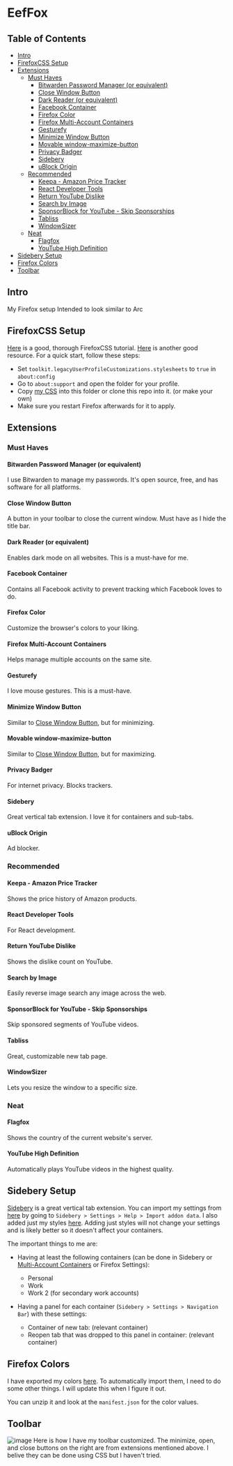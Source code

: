 # EefFox

## Table of Contents

<!-- mtoc-start -->

* [Intro](#intro)
* [FirefoxCSS Setup](#firefoxcss-setup)
* [Extensions](#extensions)
  * [Must Haves](#must-haves)
    * [Bitwarden Password Manager (or equivalent)](#bitwarden-password-manager-or-equivalent)
    * [Close Window Button](#close-window-button)
    * [Dark Reader (or equivalent)](#dark-reader-or-equivalent)
    * [Facebook Container](#facebook-container)
    * [Firefox Color](#firefox-color)
    * [Firefox Multi-Account Containers](#firefox-multi-account-containers)
    * [Gesturefy](#gesturefy)
    * [Minimize Window Button](#minimize-window-button)
    * [Movable window-maximize-button](#movable-window-maximize-button)
    * [Privacy Badger](#privacy-badger)
    * [Sidebery](#sidebery)
    * [uBlock Origin](#ublock-origin)
  * [Recommended](#recommended)
    * [Keepa - Amazon Price Tracker](#keepa---amazon-price-tracker)
    * [React Developer Tools](#react-developer-tools)
    * [Return YouTube Dislike](#return-youtube-dislike)
    * [Search by Image](#search-by-image)
    * [SponsorBlock for YouTube - Skip Sponsorships](#sponsorblock-for-youtube---skip-sponsorships)
    * [Tabliss](#tabliss)
    * [WindowSizer](#windowsizer)
  * [Neat](#neat)
    * [Flagfox](#flagfox)
    * [YouTube High Definition](#youtube-high-definition)
* [Sidebery Setup](#sidebery-setup)
* [Firefox Colors](#firefox-colors)
* [Toolbar](#toolbar)

<!-- mtoc-end -->

## Intro

My Firefox setup
Intended to look similar to Arc

## FirefoxCSS Setup

[Here](https://mrotherguy.github.io/ToyfoCSS/) is a good, thorough FirefoxCSS tutorial.
[Here](https://www.userchrome.org/) is another good resource. For a quick start,
follow these steps:

- Set `toolkit.legacyUserProfileCustomizations.stylesheets` to `true` in `about:config`
- Go to `about:support` and open the folder for your profile.
- Copy [my CSS](userChrome.css) into this folder or clone this repo into it.
  (or make your own)
- Make sure you restart Firefox afterwards for it to apply.

## Extensions

### Must Haves

#### Bitwarden Password Manager (or equivalent)

I use Bitwarden to manage my passwords. It's open source, free, and
has software for all platforms.

#### Close Window Button

A button in your toolbar to close the current window.
Must have as I hide the title bar.

#### Dark Reader (or equivalent)

Enables dark mode on all websites. This is a must-have for me.

#### Facebook Container

Contains all Facebook activity to prevent tracking which Facebook
loves to do.

#### Firefox Color

Customize the browser's colors to your liking.

#### Firefox Multi-Account Containers

Helps manage multiple accounts on the same site.

#### Gesturefy

I love mouse gestures. This is a must-have.

#### Minimize Window Button

Similar to [Close Window Button](#close-window-button), but for minimizing.

#### Movable window-maximize-button

Similar to [Close Window Button](#close-window-button), but for maximizing.

#### Privacy Badger

For internet privacy. Blocks trackers.

#### Sidebery

Great vertical tab extension. I love it for containers and sub-tabs.

#### uBlock Origin

Ad blocker.

### Recommended

#### Keepa - Amazon Price Tracker

Shows the price history of Amazon products.

#### React Developer Tools

For React development.

#### Return YouTube Dislike

Shows the dislike count on YouTube.

#### Search by Image

Easily reverse image search any image across the web.

#### SponsorBlock for YouTube - Skip Sponsorships

Skip sponsored segments of YouTube videos.

#### Tabliss

Great, customizable new tab page.

#### WindowSizer

Lets you resize the window to a specific size.

### Neat

#### Flagfox

Shows the country of the current website's server.

#### YouTube High Definition

Automatically plays YouTube videos in the highest quality.

## Sidebery Setup

[Sidebery](#sidebery) is a great vertical tab extension. You can import my settings
from [here](Sidebery/sidebery-data.json) by going to `Sidebery > Settings >
Help > Import addon data`. I also added just my styles [here](Sidebery/sidebery-data_justStyles.json).
Adding just styles will not change your settings and is likely better so it doesn't
affect your containers.

The important things to me are:

- Having at least the following containers (can be done in Sidebery or
  [Multi-Account Containers](#firefox-multi-account-containers) or Firefox Settings):

  - Personal
  - Work
  - Work 2 (for secondary work accounts)

- Having a panel for each container (`Sidebery > Settings > Navigation Bar`) with
  these settings:
  - Container of new tab: (relevant container)
  - Reopen tab that was dropped to this panel in container: (relevant container)

## Firefox Colors

I have exported my colors [here](<Firefox Colors/theme.zip>). To automatically import
them, I need to do some other things. I will update this when I figure it out.

You can unzip it and look at the `manifest.json` for the color values.

## Toolbar

![image](https://github.com/user-attachments/assets/60a29190-0783-468a-9f78-bfc23f3f8eb8)
Here is how I have my toolbar customized. The minimize, open, and close buttons on the right
are from extensions mentioned above. I belive they can be done using CSS but I haven't tried.
